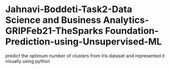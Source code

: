 # Jahnavi-Boddeti-Task2-Data Science and Business Analytics-GRIPFeb21-TheSparks Foundation-Prediction-using-Unsupervised-ML

predict the optimum number of clusters from Iris dataset and represented it visually using python

